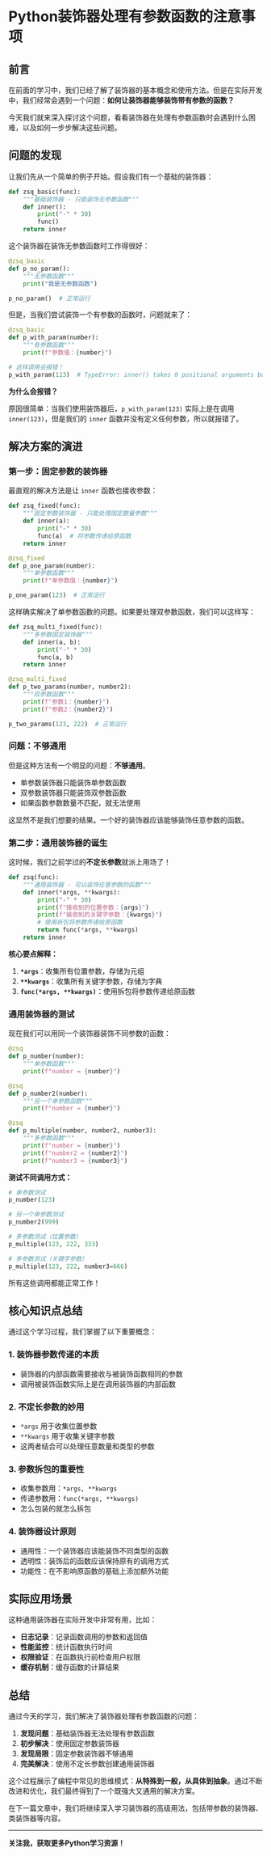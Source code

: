 # Python装饰器处理有参数函数的注意事项

## 前言

在前面的学习中，我们已经了解了装饰器的基本概念和使用方法。但是在实际开发中，我们经常会遇到一个问题：**如何让装饰器能够装饰带有参数的函数？**

今天我们就来深入探讨这个问题，看看装饰器在处理有参数函数时会遇到什么困难，以及如何一步步解决这些问题。

## 问题的发现

让我们先从一个简单的例子开始。假设我们有一个基础的装饰器：

```python
def zsq_basic(func):
    """基础装饰器 - 只能装饰无参数函数"""
    def inner():
        print("-" * 30)
        func()
    return inner
```

这个装饰器在装饰无参数函数时工作得很好：

```python
@zsq_basic
def p_no_param():
    """无参数函数"""
    print("我是无参数函数")

p_no_param()  # 正常运行
```

但是，当我们尝试装饰一个有参数的函数时，问题就来了：

```python
@zsq_basic
def p_with_param(number):
    """有参数函数"""
    print(f"参数值：{number}")

# 这样调用会报错！
p_with_param(123)  # TypeError: inner() takes 0 positional arguments but 1 was given
```

**为什么会报错？**

原因很简单：当我们使用装饰器后，`p_with_param(123)` 实际上是在调用 `inner(123)`，但是我们的 `inner` 函数并没有定义任何参数，所以就报错了。

## 解决方案的演进

### 第一步：固定参数的装饰器

最直观的解决方法是让 `inner` 函数也接收参数：

```python
def zsq_fixed(func):
    """固定参数装饰器 - 只能处理固定数量参数"""
    def inner(a):
        print("-" * 30)
        func(a)  # 将参数传递给原函数
    return inner

@zsq_fixed
def p_one_param(number):
    """单参数函数"""
    print(f"单参数值：{number}")

p_one_param(123)  # 正常运行
```

这样确实解决了单参数函数的问题。如果要处理双参数函数，我们可以这样写：

```python
def zsq_multi_fixed(func):
    """多参数固定装饰器"""
    def inner(a, b):
        print("-" * 30)
        func(a, b)
    return inner

@zsq_multi_fixed
def p_two_params(number, number2):
    """双参数函数"""
    print(f"参数1：{number}")
    print(f"参数2：{number2}")

p_two_params(123, 222)  # 正常运行
```

### 问题：不够通用

但是这种方法有一个明显的问题：**不够通用**。

- 单参数装饰器只能装饰单参数函数
- 双参数装饰器只能装饰双参数函数
- 如果函数参数数量不匹配，就无法使用

这显然不是我们想要的结果。一个好的装饰器应该能够装饰任意参数的函数。

### 第二步：通用装饰器的诞生

这时候，我们之前学过的**不定长参数**就派上用场了！

```python
def zsq(func):
    """通用装饰器 - 可以装饰任意参数的函数"""
    def inner(*args, **kwargs):
        print("-" * 30)
        print(f"接收到的位置参数：{args}")
        print(f"接收到的关键字参数：{kwargs}")
        # 使用拆包将参数传递给原函数
        return func(*args, **kwargs)
    return inner
```

**核心要点解释：**

1. **`*args`**：收集所有位置参数，存储为元组
2. **`**kwargs`**：收集所有关键字参数，存储为字典
3. **`func(*args, **kwargs)`**：使用拆包将参数传递给原函数

### 通用装饰器的测试

现在我们可以用同一个装饰器装饰不同参数的函数：

```python
@zsq
def p_number(number):
    """单参数函数"""
    print(f"number = {number}")

@zsq
def p_number2(number):
    """另一个单参数函数"""
    print(f"number = {number}")

@zsq
def p_multiple(number, number2, number3):
    """多参数函数"""
    print(f"number = {number}")
    print(f"number2 = {number2}")
    print(f"number3 = {number3}")
```

**测试不同调用方式：**

```python
# 单参数测试
p_number(123)

# 另一个单参数测试
p_number2(999)

# 多参数测试（位置参数）
p_multiple(123, 222, 333)

# 多参数测试（关键字参数）
p_multiple(123, 222, number3=666)
```

所有这些调用都能正常工作！

## 核心知识点总结

通过这个学习过程，我们掌握了以下重要概念：

### 1. 装饰器参数传递的本质
- 装饰器的内部函数需要接收与被装饰函数相同的参数
- 调用被装饰函数实际上是在调用装饰器的内部函数

### 2. 不定长参数的妙用
- `*args` 用于收集位置参数
- `**kwargs` 用于收集关键字参数
- 这两者结合可以处理任意数量和类型的参数

### 3. 参数拆包的重要性
- 收集参数用：`*args, **kwargs`
- 传递参数用：`func(*args, **kwargs)`
- 怎么包装的就怎么拆包

### 4. 装饰器设计原则
- 通用性：一个装饰器应该能装饰不同类型的函数
- 透明性：装饰后的函数应该保持原有的调用方式
- 功能性：在不影响原函数的基础上添加额外功能

## 实际应用场景

这种通用装饰器在实际开发中非常有用，比如：

- **日志记录**：记录函数调用的参数和返回值
- **性能监控**：统计函数执行时间
- **权限验证**：在函数执行前检查用户权限
- **缓存机制**：缓存函数的计算结果

## 总结

通过今天的学习，我们解决了装饰器处理有参数函数的问题：

1. **发现问题**：基础装饰器无法处理有参数函数
2. **初步解决**：使用固定参数装饰器
3. **发现局限**：固定参数装饰器不够通用
4. **完美解决**：使用不定长参数创建通用装饰器

这个过程展示了编程中常见的思维模式：**从特殊到一般，从具体到抽象**。通过不断改进和优化，我们最终得到了一个既强大又通用的解决方案。

在下一篇文章中，我们将继续深入学习装饰器的高级用法，包括带参数的装饰器、类装饰器等内容。

---

**关注我，获取更多Python学习资源！**
